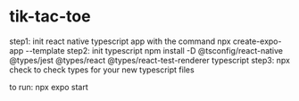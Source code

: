 # tik-tac-toe

step1: init react native typescript app with the command npx create-expo-app --template
step2: init typescript npm install -D @tsconfig/react-native @types/jest @types/react @types/react-test-renderer typescript
step3: npx check to check types for your new typescript files

to run:
npx expo start
